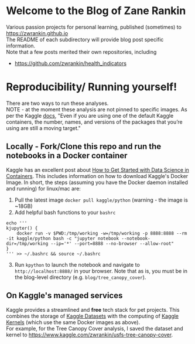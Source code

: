 # Welcome to the Blog of Zane Rankin
Various passion projects for personal learning, published (sometimes) to https://zwrankin.github.io  
The README of each subdirectory will provide blog post specific information.   
Note that a few posts merited their own repositories, including 
- https://github.com/zwrankin/health_indicators


# Reproducibility/ Running yourself!
There are two ways to run these analyses.   
NOTE - at the moment these analysis are not pinned to specific images. As per the Kaggle [docs](https://www.kaggle.com/docs/kernels#dockerfiles-and-kernel-versions), "Even if you are using one of the default Kaggle containers, the number, names, and versions of the packages that you’re using are still a moving target."
## Locally - Fork/Clone this repo and run the notebooks in a Docker container
Kaggle has an excellent post about [How to Get Started with Data Science in Containers](https://medium.com/@kaggleteam/how-to-get-started-with-data-science-in-containers-6ed48cb08266). This includes information on how to download Kaggle's Docker Image. In short, the steps (assuming you have the Docker daemon installed and running) for linux/mac are: 
1) Pull the latest image `docker pull kaggle/python` (warning - the image is ~18GB)
2) Add helpful bash functions to your `bashrc`
```
echo '''
kjupyter() {
    docker run -v $PWD:/tmp/working -w=/tmp/working -p 8888:8888 --rm -it kaggle/python bash -c "jupyter notebook --notebook-dir=/tmp/working --ip='*' --port=8888 --no-browser --allow-root"
}
''' >> ~/.bashrc && source ~/.bashrc
```
3) Run `kpython` to launch the notebook and navigate to `http://localhost:8888/` in your browser. Note that as is, you must be in the blog-level directory (e.g. `blog/tree_canopy_cover`).  

## On Kaggle's managed services
Kaggle provides a streamlined and **free** tech stack for pet projects. This combines the storage of [Kaggle Datasets](https://www.kaggle.com/docs/datasets) with the computing of [Kaggle Kernels](https://www.kaggle.com/docs/kernels) (which use the same Docker images as above).  
For example, for the Tree Canopy Cover analysis, I saved the dataset and kernel to https://www.kaggle.com/zwrankin/usfs-tree-canopy-cover. 

